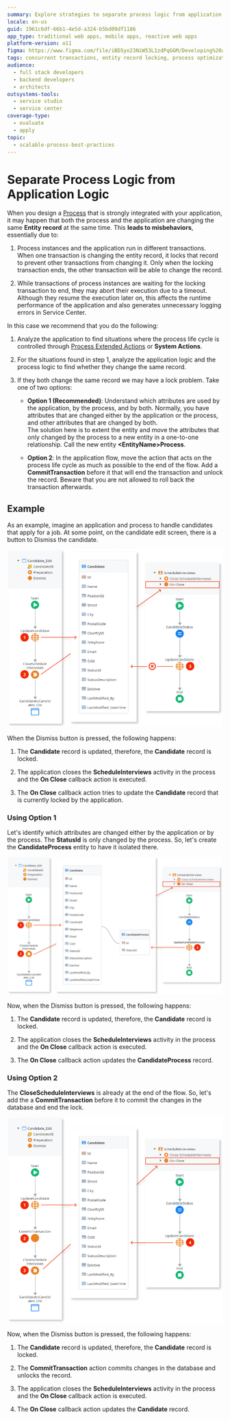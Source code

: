 ```yaml
---
summary: Explore strategies to separate process logic from application logic in OutSystems 11 (O11) to prevent record locking issues.
locale: en-us
guid: 1961c6df-66b1-4e5d-a324-b5bd09df1186
app_type: traditional web apps, mobile apps, reactive web apps
platform-version: o11
figma: https://www.figma.com/file/iBD5yo23NiW53L1zdPqGGM/Developing%20an%20Application?node-id=273:35
tags: concurrent transactions, entity record locking, process optimization, error handling, performance improvement
audience:
  - full stack developers
  - backend developers
  - architects
outsystems-tools:
  - service studio
  - service center
coverage-type:
  - evaluate
  - apply
topic:
  - scalable-process-best-practices
---
```


# Separate Process Logic from Application Logic

When you design a [Process](../intro.md) that is strongly integrated with your application, it may happen that both the process and the application are changing the same **Entity record** at the same time. This **leads to misbehaviors**, essentially due to:

1. Process instances and the application run in different transactions. When one transaction is changing the entity record, it locks that record to prevent other transactions from changing it. Only when the locking transaction ends, the other transaction will be able to change the record.

1. While transactions of process instances are waiting for the locking transaction to end, they may abort their execution due to a timeout. Although they resume the execution later on, this affects the runtime performance of the application and also generates unnecessary logging errors in Service Center.

In this case we recommend that you do the following:

1. Analyze the application to find situations where the process life cycle is controlled through [Process Extended Actions](../actions-extended/intro.md) or **System Actions**.

1. For the situations found in step 1, analyze the application logic and the process logic to find whether they change the same record.

1. If they both change the same record we may have a lock problem. Take one of two options:

    * **Option 1 (Recommended)**: Understand which attributes are used by the application, by the process, and by both. Normally, you have attributes that are changed either by the application or the process, and other attributes that are changed by both.  
        The solution here is to extent the entity and move the attributes that only changed by the process to a new entity in a one-to-one relationship. Call the new entity **&lt;EntityName&gt;Process**.

    * **Option 2**: In the application flow, move the action that acts on the process life cycle as much as possible to the end of the flow. Add a **CommitTransaction** before it that will end the transaction and unlock the record. Beware that you are not allowed to roll back the transaction afterwards.

## Example

As an example, imagine an application and process to handle candidates that apply for a job. At some point, on the candidate edit screen, there is a button to Dismiss the candidate.

![Diagram illustrating the process when the Dismiss button is pressed in a candidate application, leading to a locked Candidate record.](images/separate-logic-1-diag.png "Candidate Dismissal Process Diagram")

When the Dismiss button is pressed, the following happens:

1. The **Candidate** record is updated, therefore, the **Candidate** record is locked.

1. The application closes the **ScheduleInterviews** activity in the process and the **On Close** callback action is executed.

1. The **On Close** callback action tries to update the **Candidate** record that is currently locked by the application.

### Using Option 1

Let's identify which attributes are changed either by the application or by the process. The **StatusId** is only changed by the process. So, let's create the **CandidateProcess** entity to have it isolated there.

![Diagram showing the creation of a CandidateProcess entity to isolate attributes changed by the process, preventing record locking.](images/separate-logic-2-diag.png "CandidateProcess Entity Creation Diagram")

Now, when the Dismiss button is pressed, the following happens:

1. The **Candidate** record is updated, therefore, the **Candidate** record is locked.

1. The application closes the **ScheduleInterviews** activity in the process and the **On Close** callback action is executed.

1. The **On Close** callback action updates the **CandidateProcess** record.

### Using Option 2

The **CloseScheduleInterviews** is already at the end of the flow. So, let's add the a **CommitTransaction** before it to commit the changes in the database and end the lock.

![Diagram depicting the addition of a CommitTransaction action in the application flow to commit changes and end the lock on the Candidate record.](images/separate-logic-3-diag.png "CommitTransaction in Application Flow Diagram")

Now, when the Dismiss button is pressed, the following happens:

1. The **Candidate** record is updated, therefore, the **Candidate** record is locked.

1. The **CommitTransaction** action commits changes in the database and unlocks the record.

1. The application closes the **ScheduleInterviews** activity in the process and the **On Close** callback action is executed.

1. The **On Close** callback action updates the **Candidate** record.
